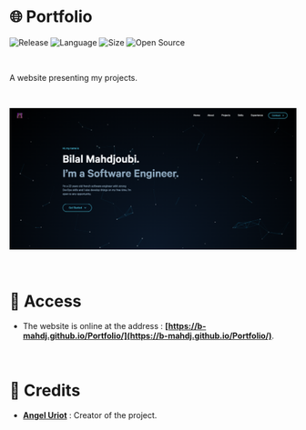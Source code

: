 # 🌐 Portfolio

![Release](https://img.shields.io/badge/Release-2.0-blueviolet)
![Language](https://img.shields.io/badge/Language-JavaScript-ffcc14)
![Size](https://img.shields.io/badge/Size-135Mo-f12222)
![Open Source](https://badges.frapsoft.com/os/v2/open-source.svg?v=103)

<br/>

A website presenting my projects.

<br/>

<p align="center">
	<img src="./resources/misc/Thumbnail.png" width="700">
</p>

<br/>

# 📍 Access

* The website is online at the address : **[https://b-mahdj.github.io/Portfolio/](https://b-mahdj.github.io/Portfolio/)**.

<br/>

# 🙏 Credits

* [**Angel Uriot**](https://github.com/angeluriot) : Creator of the project.
